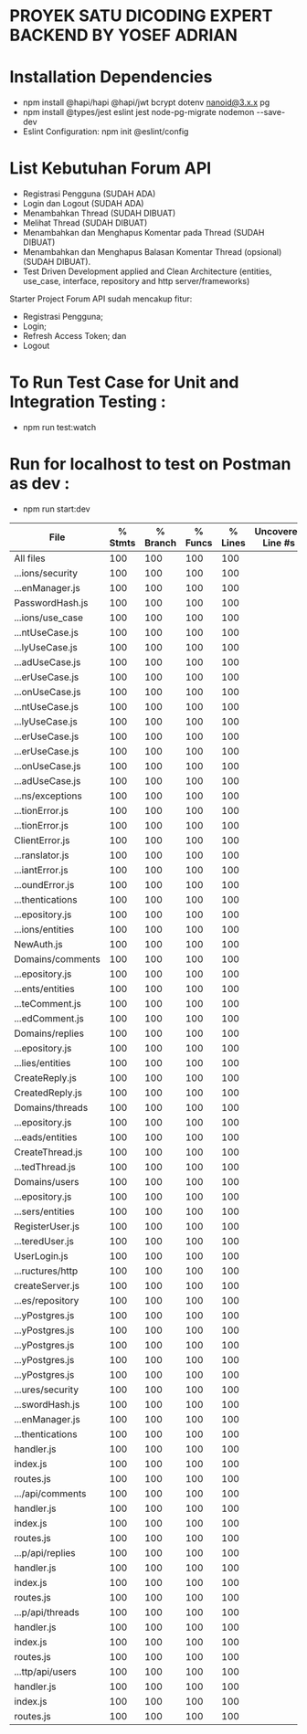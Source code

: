 # PROYEK SATU DICODING EXPERT BACKEND BY YOSEF ADRIAN
# Installation Dependencies

- npm install @hapi/hapi @hapi/jwt bcrypt dotenv nanoid@3.x.x pg
- npm install @types/jest eslint jest node-pg-migrate nodemon --save-dev
- Eslint Configuration: npm init @eslint/config

# List Kebutuhan Forum API

- Registrasi Pengguna (SUDAH ADA)
- Login dan Logout (SUDAH ADA)
- Menambahkan Thread (SUDAH DIBUAT)
- Melihat Thread (SUDAH DIBUAT)
- Menambahkan dan Menghapus Komentar pada Thread (SUDAH DIBUAT)
- Menambahkan dan Menghapus Balasan Komentar Thread (opsional) (SUDAH DIBUAT).
- Test Driven Development applied and Clean Architecture (entities, use_case, interface, repository and http server/frameworks)

Starter Project Forum API sudah mencakup fitur:

- Registrasi Pengguna;
- Login;
- Refresh Access Token; dan
- Logout

# To Run Test Case for Unit and Integration Testing :

- npm run test:watch

# Run for localhost to test on Postman as dev :

- npm run start:dev

File              | % Stmts | % Branch | % Funcs | % Lines | Uncovered Line #s
------------------|---------|----------|---------|---------|-------------------
All files         |     100 |      100 |     100 |     100 |                   
 ...ions/security |     100 |      100 |     100 |     100 |                   
  ...enManager.js |     100 |      100 |     100 |     100 |                   
  PasswordHash.js |     100 |      100 |     100 |     100 |                   
 ...ions/use_case |     100 |      100 |     100 |     100 |                   
  ...ntUseCase.js |     100 |      100 |     100 |     100 |                   
  ...lyUseCase.js |     100 |      100 |     100 |     100 |                   
  ...adUseCase.js |     100 |      100 |     100 |     100 |                   
  ...erUseCase.js |     100 |      100 |     100 |     100 |                   
  ...onUseCase.js |     100 |      100 |     100 |     100 |                   
  ...ntUseCase.js |     100 |      100 |     100 |     100 |                   
  ...lyUseCase.js |     100 |      100 |     100 |     100 |                   
  ...erUseCase.js |     100 |      100 |     100 |     100 |                   
  ...erUseCase.js |     100 |      100 |     100 |     100 |                   
  ...onUseCase.js |     100 |      100 |     100 |     100 |                   
  ...adUseCase.js |     100 |      100 |     100 |     100 |                   
 ...ns/exceptions |     100 |      100 |     100 |     100 |                   
  ...tionError.js |     100 |      100 |     100 |     100 |                   
  ...tionError.js |     100 |      100 |     100 |     100 |                   
  ClientError.js  |     100 |      100 |     100 |     100 |                   
  ...ranslator.js |     100 |      100 |     100 |     100 |                   
  ...iantError.js |     100 |      100 |     100 |     100 |                   
  ...oundError.js |     100 |      100 |     100 |     100 |                   
 ...thentications |     100 |      100 |     100 |     100 |                   
  ...epository.js |     100 |      100 |     100 |     100 |                   
 ...ions/entities |     100 |      100 |     100 |     100 |                   
  NewAuth.js      |     100 |      100 |     100 |     100 |                   
 Domains/comments |     100 |      100 |     100 |     100 |                   
  ...epository.js |     100 |      100 |     100 |     100 |                   
 ...ents/entities |     100 |      100 |     100 |     100 |                   
  ...teComment.js |     100 |      100 |     100 |     100 |                   
  ...edComment.js |     100 |      100 |     100 |     100 |                   
 Domains/replies  |     100 |      100 |     100 |     100 |                   
  ...epository.js |     100 |      100 |     100 |     100 |                   
 ...lies/entities |     100 |      100 |     100 |     100 |                   
  CreateReply.js  |     100 |      100 |     100 |     100 |                   
  CreatedReply.js |     100 |      100 |     100 |     100 |                   
 Domains/threads  |     100 |      100 |     100 |     100 |                   
  ...epository.js |     100 |      100 |     100 |     100 |                   
 ...eads/entities |     100 |      100 |     100 |     100 |                   
  CreateThread.js |     100 |      100 |     100 |     100 |                   
  ...tedThread.js |     100 |      100 |     100 |     100 |                   
 Domains/users    |     100 |      100 |     100 |     100 |                   
  ...epository.js |     100 |      100 |     100 |     100 |                   
 ...sers/entities |     100 |      100 |     100 |     100 |                   
  RegisterUser.js |     100 |      100 |     100 |     100 |                   
  ...teredUser.js |     100 |      100 |     100 |     100 |                   
  UserLogin.js    |     100 |      100 |     100 |     100 |                   
 ...ructures/http |     100 |      100 |     100 |     100 |                   
  createServer.js |     100 |      100 |     100 |     100 |                   
 ...es/repository |     100 |      100 |     100 |     100 |                   
  ...yPostgres.js |     100 |      100 |     100 |     100 |                   
  ...yPostgres.js |     100 |      100 |     100 |     100 |                   
  ...yPostgres.js |     100 |      100 |     100 |     100 |                   
  ...yPostgres.js |     100 |      100 |     100 |     100 |                   
  ...yPostgres.js |     100 |      100 |     100 |     100 |                   
 ...ures/security |     100 |      100 |     100 |     100 |                   
  ...swordHash.js |     100 |      100 |     100 |     100 |                   
  ...enManager.js |     100 |      100 |     100 |     100 |                   
 ...thentications |     100 |      100 |     100 |     100 |                   
  handler.js      |     100 |      100 |     100 |     100 |                   
  index.js        |     100 |      100 |     100 |     100 |                   
  routes.js       |     100 |      100 |     100 |     100 |                   
 .../api/comments |     100 |      100 |     100 |     100 |                   
  handler.js      |     100 |      100 |     100 |     100 |                   
  index.js        |     100 |      100 |     100 |     100 |                   
  routes.js       |     100 |      100 |     100 |     100 |                   
 ...p/api/replies |     100 |      100 |     100 |     100 |                   
  handler.js      |     100 |      100 |     100 |     100 |                   
  index.js        |     100 |      100 |     100 |     100 |                   
  routes.js       |     100 |      100 |     100 |     100 |                   
 ...p/api/threads |     100 |      100 |     100 |     100 |                   
  handler.js      |     100 |      100 |     100 |     100 |                   
  index.js        |     100 |      100 |     100 |     100 |                   
  routes.js       |     100 |      100 |     100 |     100 |                   
 ...ttp/api/users |     100 |      100 |     100 |     100 |                   
  handler.js      |     100 |      100 |     100 |     100 |                   
  index.js        |     100 |      100 |     100 |     100 |                   
  routes.js       |     100 |      100 |     100 |     100 |    